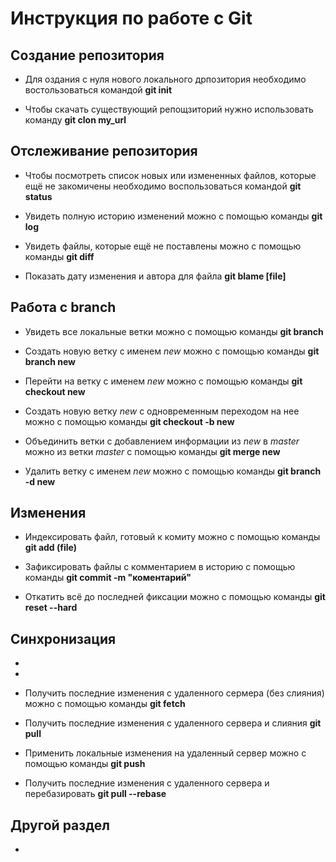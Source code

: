 # Инструкция по работе с Git

## Создание репозитория

+ Для оздания с нуля нового локального дрпозитория необходимо востользоваться командой **git init**  

+ Чтобы скачать существующий репощзиторий нужно использовать команду **git clon my_url**

## Отслеживание репозитория

+ Чтобы посмотреть список новых или измененных файлов, которые ещё не закомичены необходимо воспользоваться командой **git status**

+ Увидеть полную историю изменений можно с помощью команды **git log**

+ Увидеть файлы, которые ещё не поставлены можно с помощью команды **git diff**

+ Показать дату изменения и автора для файла **git blame [file]**

## Работа с branch

+ Увидеть все локальные ветки можно с помощью команды **git branch**

+ Создать новую ветку с именем *new* можно с помощью команды **git branch new**

+ Перейти на ветку с именем *new* можно с помощью команды **git checkout new**

+ Создать новую ветку *new* с одновременным переходом на нее можно с помощью команды **git checkout -b new**

+ Объединить ветки с добавлением информации из *new* в *master* можно из ветки *master* с помощью команды **git merge new**

+ Удалить ветку с именем *new* можно с помощью команды **git branch -d new**

## Изменения

+ Индексировать файл, готовый к комиту можно с помощью команды **git add (file)**

+ Зафиксировать файлы с комментарием в историю с помощью команды **git commit -m "коментарий"**

+ Откатить всё до последней фиксации можно с помощью команды **git reset --hard**


## Синхронизация

+ 
+ 

+ Получить последние изменения с удаленного сермера (без слияния) можно с помощью команды **git fetch**

+ Получить последние изменения с удаленного сервера и слияния **git pull**

+ Применить локальные изменения на удаленный сервер можно с помощью команды **git push**

+ Получить последние изменения с удаленного сервера и перебазировать **git pull --rebase**

## Другой раздел

*
